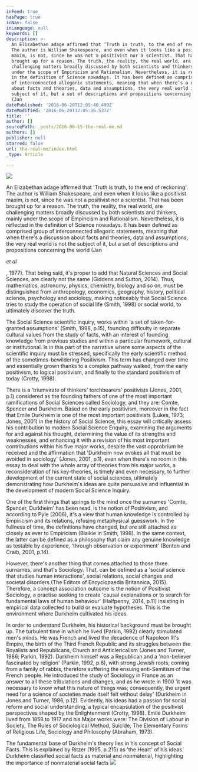 ```yaml
---
inFeed: true
hasPage: true
inNav: false
inLanguage: null
keywords: []
description: >-
  An Elizabethan adage affirmed that ‘Truth is truth, to the end of reckoning’.
  The author is William Shakespeare, and even when it looks like a positivist
  maxim, is not, since he was not a positivist nor a scientist. That has been
  brought up for a reason. The truth, the reality, the real world, are
  challenging matters broadly discussed by both scientists and thinkers, mainly
  under the scope of Empiricism and Rationalism. Nevertheless, it is reflected
  in the definition of Science nowadays. It has been defined as comprised group
  of interconnected allegoric statements, meaning that when there’s a discussion
  about facts and theories, data and assumptions, the very real world is not the
  subject of it, but a set of descriptions and propositions concerning the world
  (Jan 
datePublished: '2016-06-20T12:05:40.499Z'
dateModified: '2016-06-20T12:05:36.537Z'
title: ''
author: []
sourcePath: _posts/2016-06-15-the-real-me.md
authors: []
publisher: null
starred: false
url: the-real-me/index.html
_type: Article

---
```

![](https://the-grid-user-content.s3-us-west-2.amazonaws.com/06819c73-d23d-4549-aa28-0dfe7cb7ba62.jpg)

An Elizabethan adage affirmed that 'Truth is truth, to the end of reckoning'. The author is William Shakespeare, and even when it looks like a positivist maxim, is not, since he was not a positivist nor a scientist. That has been brought up for a reason. The truth, the reality, the real world, are challenging matters broadly discussed by both scientists and thinkers, mainly under the scope of Empiricism and Rationalism. Nevertheless, it is reflected in the definition of Science nowadays. It has been defined as comprised group of interconnected allegoric statements, meaning that when there's a discussion about facts and theories, data and assumptions, the very real world is not the subject of it, but a set of descriptions and propositions concerning the world (Jan 

_et al_

, 1977). That being said, it's proper to add that Natural Sciences and Social Sciences, are clearly not the same (Giddens and Sutton, 2014). Thus, mathematics, astronomy, physics, chemistry, biology and so on, must be distinguished from anthropology, economics, geography, history, political science, psychology and sociology, making noticeably that Social Science tries to study the operation of social life (Smith, 1998) or social world, to ultimately discover the truth.

The Social Science scientific inquiry, works within 'a set of taken-for-granted assumptions' (Smith, 1998, p.15), founding difficulty in separate cultural values from the study of facts, with an interest of founding knowledge from previous studies and within a particular framework, cultural or institutional. Is in this part of the narrative where some aspects of the scientific inquiry must be stressed, specifically the early scientific method of the sometimes-bewildering Positivism. This term has changed over time and essentially grown thanks to a complex pathway walked, from the early positivism, to logical positivism, and finally to the standard positivism of today (Crotty, 1998). 

There is a 'triumvirate of thinkers' torchbearers' positivists (Jones, 2001, p.1) considered as the founding fathers of one of the most important ramifications of Social Sciences called Sociology, and they are: Comte, Spencer and Durkheim. Based on the early positivism, moreover in the fact that Emile Durkheim is one of the most important positivists (Lukes, 1973; Jones, 2001) in the history of Social Science, this essay will critically assess his contribution to modern Social Science Enquiry, examining the arguments for and against his thought, determining the value of its strengths and weaknesses, and enhancing it with a revision of his most important contributions within his five major works, despite the vast opprobrium he received and the affirmation that 'Durkheim now evokes all that must be avoided in sociology' (Jones, 2001, p.1), even when there's no room in this essay to deal with the whole array of theories from his major works, a reconsideration of his key-theories, is timely and even necessary, to further development of the current state of social sciences, ultimately demonstrating how Durkheim's ideas are quite persuasive and influential in the development of modern Social Science Inquiry. 

One of the first things that springs to the mind once the surnames 'Comte, Spencer, Durkheim' has been read, is the notion of Positivism, and according to Pyle (2006), it's a view that human knowledge is controlled by Empiricism and its relations, refusing metaphysical guesswork. In the fullness of time, the definitions have changed, but are still attached as closely as ever to Empiricism (Blaikie in Smith, 1998). In the same context, the latter can be defined as a philosophy that claim any genuine knowledge as testable by experience, 'through observation or experiment' (Benton and Craib, 2001, p.14).

However, there's another thing that comes attached to those three surnames, and that's Sociology. That, can be defined as a 'social science that studies human interactions', social relations, social changes and societal disorders (The Editors of Encyclopaedia Britannica, 2015). Therefore, a concept association outcome is the notion of Positivist Sociology, a practise seeking to create 'causal explanations or to search for fundamental laws of human behaviour' (Halfpenny, 2014, p.11) insisting in empirical data collected to build or evaluate hypotheses. This is the environment where Durkheim cultivated his ideas. 

In order to understand Durkheim, his historical background must be brought up. The turbulent time in which he lived (Parkin, 1992) clearly stimulated men's minds. He was French and lived the decadence of Napoleon III's Empire, the birth of the Third French Republic and its struggles between the Royalists and Republicans, Church and Anticlericalism (Jones and Turner, 1986; Parkin, 1992). Durkheim himself was a Republican and a 'non-believer fascinated by religion' (Parkin, 1992, p.6), with strong Jewish roots, coming from a family of rabbis, therefore suffering the ensuing anti-Semitism of the French people. He introduced the study of Sociology in France as an answer to all these tribulations and changes, and as he wrote in 1900 'it was necessary to know what this nature of things was; consequently, the urgent need for a science of societies made itself felt without delay' (Durkheim in Jones and Turner, 1986, p.12). Evidently, his ideas had a passion for social reform and social understanding, a typical encapsulation of the positivist perspectives shaped by the Enlightenment (Crotty, 1998). Emile Durkheim lived from 1858 to 1917 and his Major works were: The Division of Labour in Society, The Rules of Sociological Method, Suicide, The Elementary Forms of Religious Life, Sociology and Philosophy (Abraham, 1973). 

The fundamental
base of Durkheim's theory lies in his concept of Social Facts. This is
explained by Ritzer (1995, p.215) as 'the Heart' of his ideas. Durkheim
classified social facts as material and nonmaterial, highlighting the
importance of nonmaterial social facts
![](https://the-grid-user-content.s3-us-west-2.amazonaws.com/367a53b6-6529-4e2c-b299-7458bbe0c72d.jpg)